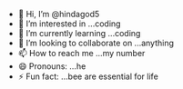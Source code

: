 - 👋 Hi, I’m @hindagod5
- 👀 I’m interested in ...coding
- 🌱 I’m currently learning ...coding
- 💞️ I’m looking to collaborate on ...anything
- 📫 How to reach me ...my number
- 😄 Pronouns: ...he
- ⚡ Fun fact: ...bee are essential for life

<!---
hindagod5/hindagod5 is a ✨ special ✨ repository because its `README.md` (this file) appears on your GitHub profile.
You can click the Preview link to take a look at your changes.
--->
